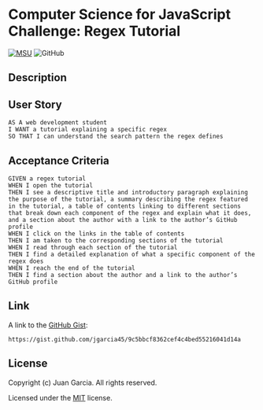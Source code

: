 # Computer Science for JavaScript Challenge: Regex Tutorial
[![MSU](https://img.shields.io/badge/MSU-Coding%20Bootcamp-green/)](https://bootcamp.msu.edu/)
![GitHub](https://img.shields.io/github/license/jgarcia45/regex-tutorial)

## Description

## User Story
```
AS A web development student
I WANT a tutorial explaining a specific regex
SO THAT I can understand the search pattern the regex defines
```

## Acceptance Criteria
```
GIVEN a regex tutorial
WHEN I open the tutorial
THEN I see a descriptive title and introductory paragraph explaining the purpose of the tutorial, a summary describing the regex featured in the tutorial, a table of contents linking to different sections that break down each component of the regex and explain what it does, and a section about the author with a link to the author’s GitHub profile
WHEN I click on the links in the table of contents
THEN I am taken to the corresponding sections of the tutorial
WHEN I read through each section of the tutorial
THEN I find a detailed explanation of what a specific component of the regex does
WHEN I reach the end of the tutorial
THEN I find a section about the author and a link to the author’s GitHub profile
```

## Link
A link to the [GitHub Gist](https://gist.github.com/jgarcia45/9c5bbcf8362cef4c4bed55216041d14a):
```
https://gist.github.com/jgarcia45/9c5bbcf8362cef4c4bed55216041d14a
```

## License
  Copyright (c) Juan Garcia. All rights reserved.
  
  Licensed under the [MIT](LICENSE) license.